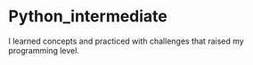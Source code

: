 # Python_intermediate
I learned concepts and practiced with challenges that raised my programming level.
